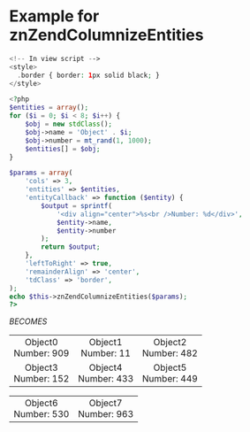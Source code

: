 Example for znZendColumnizeEntities
===================================

```php
<!-- In view script -->
<style>
  .border { border: 1px solid black; }
</style>

<?php
$entities = array();
for ($i = 0; $i < 8; $i++) {
    $obj = new stdClass();
    $obj->name = 'Object' . $i;
    $obj->number = mt_rand(1, 1000);
    $entities[] = $obj;
}

$params = array(
    'cols' => 3,
    'entities' => $entities,
    'entityCallback' => function ($entity) {
        $output = sprintf(
            '<div align="center">%s<br />Number: %d</div>',
            $entity->name,
            $entity->number
        );
        return $output;
    },
    'leftToRight' => true,
    'remainderAlign' => 'center',
    'tdClass' => 'border',
);
echo $this->znZendColumnizeEntities($params);
?>
```
_BECOMES_
<!--
<style>
  .border { border: 1px solid black; }
</style>
-->
<table id="" class="" width="100%">
  <tr class="">
    <td class="border" width="33.333333333333%">
      <div align="center">Object0<br />Number: 909</div>
    </td>
    <td class="border" width="33.333333333333%">
      <div align="center">Object1<br />Number: 11</div>
    </td>
    <td class="border" width="33.333333333333%">
      <div align="center">Object2<br />Number: 482</div>
    </td>
  </tr>
  <tr class="">
    <td class="border" width="33.333333333333%">
      <div align="center">Object3<br />Number: 152</div>
    </td>
    <td class="border" width="33.333333333333%">
      <div align="center">Object4<br />Number: 433</div>
    </td>
    <td class="border" width="33.333333333333%">
      <div align="center">Object5<br />Number: 449</div>
    </td>
  </tr>
</table>
<table id="" class="" width="100%">
  <tr class="">
    <td class="border" width="50%">
      <div align="center">Object6<br />Number: 530</div>
    </td>
    <td class="border" width="50%">
      <div align="center">Object7<br />Number: 963</div>
    </td>
  </tr>
</table>